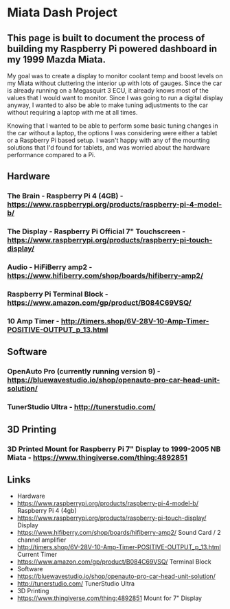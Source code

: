 # Miata Dash Project
## This page is built to document the process of building my Raspberry Pi powered dashboard in my 1999 Mazda Miata.
My goal was to create a display to monitor coolant temp and boost levels on my Miata without cluttering the interior up with lots of gauges. Since the car is already running on a Megasquirt 3 ECU, it already knows most of the values that I would want to monitor. Since I was going to run a digital display anyway, I wanted to also be able to make tuning adjustments to the car without requiring a laptop with me at all times. 

Knowing that I wanted to be able to perform some basic tuning changes in the car without a laptop, the options I was considering were either a tablet or a Raspberry Pi based setup. I wasn't happy with any of the mounting solutions that I'd found for tablets, and was worried about the hardware performance compared to a Pi. 

## Hardware
### The Brain - Raspberry Pi 4 (4GB) - https://www.raspberrypi.org/products/raspberry-pi-4-model-b/

### The Display - Raspberry Pi Official 7" Touchscreen - https://www.raspberrypi.org/products/raspberry-pi-touch-display/

### Audio - HiFiBerry amp2 - https://www.hifiberry.com/shop/boards/hifiberry-amp2/

### Raspberry Pi Terminal Block - https://www.amazon.com/gp/product/B084C69VSQ/

### 10 Amp Timer - http://timers.shop/6V-28V-10-Amp-Timer-POSITIVE-OUTPUT_p_13.html

## Software
### OpenAuto Pro (currently running version 9) - https://bluewavestudio.io/shop/openauto-pro-car-head-unit-solution/ 

### TunerStudio Ultra - http://tunerstudio.com/

## 3D Printing
### 3D Printed Mount for Raspberry Pi 7" Display to 1999-2005 NB Miata - https://www.thingiverse.com/thing:4892851

## Links
- Hardware
 - https://www.raspberrypi.org/products/raspberry-pi-4-model-b/ Raspberry Pi 4 (4gb)
 - https://www.raspberrypi.org/products/raspberry-pi-touch-display/ Display
 - https://www.hifiberry.com/shop/boards/hifiberry-amp2/ Sound Card / 2 channel amplifier
 - http://timers.shop/6V-28V-10-Amp-Timer-POSITIVE-OUTPUT_p_13.html Current Timer
 - https://www.amazon.com/gp/product/B084C69VSQ/ Terminal Block 
- Software
 - https://bluewavestudio.io/shop/openauto-pro-car-head-unit-solution/
 - http://tunerstudio.com/ TunerStudio Ultra
- 3D Printing
 - https://www.thingiverse.com/thing:4892851 Mount for 7" Display





